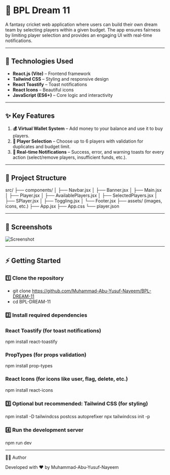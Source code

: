 # 🏏 BPL Dream 11

A fantasy cricket web application where users can build their own dream team by selecting players within a given budget. The app ensures fairness by limiting player selection and provides an engaging UI with real-time notifications.

---

## 🚀 Technologies Used

- **React.js (Vite)** – Frontend framework
- **Tailwind CSS** – Styling and responsive design
- **React Toastify** – Toast notifications
- **React Icons** – Beautiful icons
- **JavaScript (ES6+)** – Core logic and interactivity

---

## ✨ Key Features

1. **💰 Virtual Wallet System** – Add money to your balance and use it to buy players.
2. **👥 Player Selection** – Choose up to 6 players with validation for duplicates and budget limit.
3. **🔔 Real-time Notifications** – Success, error, and warning toasts for every action (select/remove players, insufficient funds, etc.).

---

## 📂 Project Structure

src/
├── components/
│ ├── Navbar.jsx
│ ├── Banner.jsx
│ ├── Main.jsx
│ ├── Player.jsx
│ ├── AvailablePlayers.jsx
│ ├── SelectedPlayers.jsx
│ ├── SPlayer.jsx
│ ├── Toggling.jsx
│ └── Footer.jsx
├── assets/ (images, icons, etc.)
├── App.jsx
├── App.css
└── player.json

---

## 📸 Screenshots
![Screenshot](https://i.ibb.co.com/wry35wTd/modified-image.png)


---

## ⚡ Getting Started

### 1️⃣ Clone the repository

- git clone https://github.com/Muhammad-Abu-Yusuf-Nayeem/BPL-DREAM-11
- cd BPL-DREAM-11

### 2️⃣ Install required dependencies

### React Toastify (for toast notifications)

npm install react-toastify

### PropTypes (for props validation)

npm install prop-types

### React Icons (for icons like user, flag, delete, etc.)

npm install react-icons

### 3️⃣ Optional but recommended: Tailwind CSS (for styling)

npm install -D tailwindcss postcss autoprefixer
npx tailwindcss init -p

### 4️⃣ Run the development server

npm run dev

---

👨‍💻 Author

Developed with ❤️ by Muhammad-Abu-Yusuf-Nayeem
